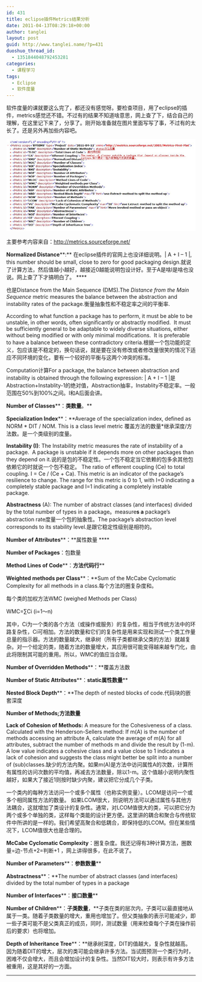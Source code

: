 ```yaml
---
id: 431
title: eclipse插件Metrics结果分析
date: 2011-04-13T08:29:18+00:00
author: tanglei
layout: post
guid: http://www.tanglei.name/?p=431
duoshuo_thread_id:
  - 1351844048792453281
categories:
  - 课程学习
tags:
  - Eclipse
  - 软件度量
---
```

软件度量的课就要这么完了，都还没有感觉呀。要检查项目，用了eclipse的插件，metrics感觉还不错。不过有的结果不知道啥意思，网上查了下，结合自己的理解，在这里记下来了，分享了。刚开始准备就在图片里面写写了事，不过有的太长了。还是另外再加些内容吧。

<p style="text-align: center;">
  <a href="/wp-content/uploads/2011/04/eclipse_metrics.jpg" target="_blank"><img class="aligncenter size-medium wp-image-432" title="eclipse_metrics" src="/wp-content/uploads/2011/04/eclipse_metrics.jpg" alt=""  /></a>
</p>

主要参考内容来自：<http://metrics.sourceforge.net/>

**Normalized Distance****:** 在eclipse插件的官网上也没详细说明。| A + I &#8211; 1 |, this number should be small, close to zero for good packaging design.就说了计算方法，然后值越小越好，越接近0越能说明包设计好。至于A是啥I是啥也没说。网上查了下才搞明白了。 ****

也是Distance from the Main Sequence (DMS).The _Distance from the Main Sequence_ metric measures the balance between the abstraction and instability rates of the package.衡量抽象性和不稳定率之间的平衡率.

According to what function a package has to perform, it must be able to be unstable, in other words, often significantly or abstractly modified.  It must be sufficiently general to be adaptable to widely diverse situations, either without being modified or with only minimal modifications.  It is preferable to have a balance between these contradictory criteria.根据一个包功能的定义，包应该是不稳定的，换句话说，就是要在没有修改或者修改量很笑的情况下适应不同环境的变化，要有一个较好的平衡与这两个冲突的标准。

Computation计算For a package, the balance between abstraction and instability is obtained through the following expression: | A + I &#8211; 1 |是Abstraction+Instablity-1的绝对值，Abstraction抽率，Instablity不稳定率。一般范围在50%到100%之间。I和A后面会讲。

**Number of Classes****：**类数量**。**

**Specialization Index****：**Average of the specialization index, defined as NORM \* DIT / NOM. This is a class level metric 覆盖方法的数量\*继承深度/方法数。是一个类级别的度量。

**Instability (I)**: The Instability metric measures the rate of instability of a package.  A package is unstable if it depends more on other packages than they depend on it.说的是包的不稳定性。一个包不稳定当它依赖的包多余其他包依赖它的时就说一个包不稳定。 The ratio of efferent coupling (Ce) to total coupling. I = Ce / (Ce + Ca). This metric is an indicator of the package&#8217;s resilience to change. The range for this metric is 0 to 1, with I=0 indicating a completely stable package and I=1 indicating a completely instable package.

**Abstractness** (A): The number of abstract classes (and interfaces) divided by the total number of types in a package。measure**s a** package&#8217;s abstraction rate度量一个包的抽象性。The package&#8217;s abstraction level corresponds to its stability level.是跟它稳定性级别是相符的。

**Number of Attributes****：**属性数量 ****

**Number of Packages**：包数量

**Method Lines of Code****：**方法代码行****

**Weighted methods per Class****：**Sum of the McCabe Cyclomatic Complexity for all methods in a class.每个方法的圈复杂度和。

每个类的加权方法WMC (weighed Methods per Class)

WMC=∑Ci (i=1～n)

其中，Ci为一个类的各个方法（或操作或服务）的复杂性，相当于传统方法中的环路复杂性，Ci可相加。方法的数量和它们的复杂性是用来实现和测试一个类工作量总量的指示器。方法的数量越大，继承树（所有子类都继承父类的方法）就越复杂。对一个给定的类，随着方法的数量增大，其应用很可能变得越来越专门化，由此将限制其可能的重用。所以，WMC的值应当合理。

**Number of Overridden Methods****：**覆盖方法数

**Number of Static Attributes****：**static属性数量****

**Nested Block Depth****：**The depth of nested blocks of code.代码块的嵌套深度

**Number of Methods;**方法数量****

**Lack of Cohesion of Methods:** A measure for the Cohesiveness of a class. Calculated with the Henderson-Sellers method: If m(A) is the number of methods accessing an attribute A, calculate the average of m(A) for all attributes, subtract the number of methods m and divide the result by (1-m). A low value indicates a cohesive class and a value close to 1 indicates a lack of cohesion and suggests the class might better be split into a number of (sub)classes.缺少的方法内聚。如果m(A)是方法中访问属性A的次数，计算所有属性的访问次数的平均值，再减去方法数量，除以1-m。这个值越小说明内聚性越好，如果大了接近1则按时缺少内聚，建议把它分成几个子类。

一个类内的每种方法访问一个或多个属性（也称实例变量）。LCOM是访问一个或多个相同属性方法的数量。 如果LCOM很大，则说明方法可以通过属性与其他方法耦合，这就增加了类设计的复杂性。通常，对LCOM值很大的类，可以把它分为两个或多个单独的类，这样每个类能的设计更方便。这里讲的耦合和聚合与传统软件中所讲的是一样的。我们希望高聚合和低耦合，即保持低的LCOM。但在某些情况下，LCOM值很大也是合理的。

**McCabe Cyclomatic Complexity**：圈复杂度。我还记得有3种计算方法，圈数量=边-节点+2=判断+1 ，网上讲得很多，在此不说了。

**Number of Parameters****：**参数数量****

**Abstractness****：**The number of abstract classes (and interfaces) divided by the total number of types in a package

**Number of Interfaces****：**接口数量****

**Number of Children****：**子类数量**，**子类在类的层次内，子类可以最直接地从属于一类。随着子类数量的增大，重用也增加了。但父类抽象的表示可能减少，即一些子类可能不是父类真正的成员，同时，测试数量（用来检查每个子类在操作前后的要求）也将增加。

**Depth of Inheritance Tree****：**继承树深度，DIT的值越大，复杂性就越高。因为随着DIT的增大，层次的类可能会继承许多方法。当试图预测一个类行为时，困难不仅会增大，而且会增加设计的复杂性。当然DIT较大时，则表示有许多方法被重用，这是其好的一方面。

****
